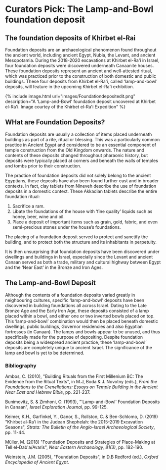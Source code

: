 # Curators Pick: The Lamp-and-Bowl foundation deposit

## The foundation deposits of Khirbet el-Rai

Foundation deposits are an archaeological phenomenon found throughout the ancient world, including ancient Egypt, Nubia, the Levant, and ancient Mesopotamia. During the 2018-2020 excavations at Khirbet el-Ra'i in Israel, four foundation deposits were discovered underneath Canaanite houses. These foundation deposits represent an ancient and well-attested ritual, which was practiced prior to the construction of both domestic and public buildings. These four deposits from Khirbet el-Ra'i, called ‘lamp-and-bowl’ deposits, will feature in the upcoming Khirbet el-Ra'i exhibition. 

{% include image.html url="images/Foundationdepositedit.png" description="A 'Lamp-and-Bowl' foundation deposit uncovered at Khirbet el-Ra'i. Image courtey of the Khirbet el-Ra'i Expedition" %}

## WHat are Foundation Deposits?

Foundation deposits are usually a collection of items placed underneath buildings as part of a rite, ritual or blessing. This was a particularly common practice in Ancient Egypt and considered to be an essential component of temple construction from the Old Kingdom onwards. The nature and contents of these deposits changed throughout pharaonic history, but deposits were typically placed at corners and beneath the walls of temples and tombs prior to their construction. 

The practice of foundation deposits did not solely belong to the ancient Egyptians, these deposits have also been found further east and in broader contexts. In fact, clay tablets from Nineveh describe the use of foundation deposits in a domestic context. These Akkadian tablets describe the entire foundation ritual: 

   1. Sacrifice a ram.
   2. Libate the foundations of the house with ‘fine quality’ liquids such as honey, beer, wine and oil.  
   3. Place a deposit of important items such as grain, gold, fabric, and even semi-precious stones under the house’s foundations. 

The placing of a foundation deposit served to protect and sanctify the building, and to protect both the structure and its inhabitants in perpetuity. 

It is then unsurprising that foundation deposits have been discovered under dwellings and buildings in Israel, especially since the Levant and ancient Canaan served as both a trade, military and cultural highway between Egypt and the ‘Near East’ in the Bronze and Iron Ages. 

## The Lamp-and-Bowl Deposit

Although the contents of a foundation deposits varied greatly in neighbouring cultures, specific ‘lamp-and-bowl’ deposits have been discovered in building foundations all across Israel. Dating to the Late Bronze Age and the Early Iron Age, these deposits consisted of a lamp placed within a bowl, and either one or two inverted bowls placed on top. This ‘lamp-and-bowl’ combination would then be placed beneath domestic dwellings, public buildings, Governor residencies and also Egyptian fortresses (in Canaan). The lamps and bowls appear to be unused, and thus specifically made for the purpose of depositing. Despite foundation deposits being a widespread ancient practice, these ‘lamp-and-bowl’ deposits are completely unique to ancient Israel. The significance of the lamp and bowl is yet to be determined.

### Bibliography

Ambos, C. (2010), "Building Rituals from the First Millenium BC: The Evidence from the Ritual Texts", in M.J, Boda & J. Novotny (eds.), *From the Foundations to the Crenellations: Essays on Temple Building in the Ancient Near East and Hebrew Bible*, pp. 221-237.

Bunimovitz, S. & Zimhoni, O. (1993), "'Lamp-and-Bowl' Foundation Deposits in Canaan", *Israel Exploration Journal*, pp. 99-125.

Keimer, K.H., Garfinkel, Y., Ganor, S., Rollston, C. & Ben-Schlomo, D. (2019) "Khirbet al-Ra'i in the Judean Shephelah: the 2015-2019 Excavation Seasons", *Strata: The Bulletin of the Anglo-Israel Archaeological Society*, pp. 11-44.

Müller, M. (2018) "Foundation Deposits and Strategies of Place-Making at Tell el-Dab'a/Avaris", *Near Eastern Archaeology, 81(3)*, pp. 182-190.

Weinstein, J.M. (2005), "Foundation Deposits", in D.B Redford (ed.), *Oxford Encyclopedia of Ancient Egypt*.
